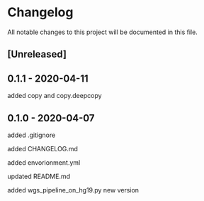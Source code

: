 
# Changelog
All notable changes to this project will be documented in this file.

## [Unreleased]

## 0.1.1 - 2020-04-11

added copy and copy.deepcopy

## 0.1.0 - 2020-04-07

added .gitignore

added CHANGELOG.md

added envorionment.yml

updated README.md 

added wgs_pipeline_on_hg19.py new version


